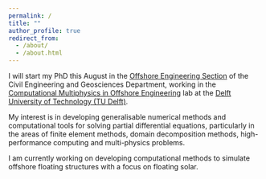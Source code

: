 ```yaml
---
permalink: /
title: ""
author_profile: true
redirect_from: 
  - /about/
  - /about.html
---
```


I will start my PhD this August in the [Offshore Engineering Section](https://www.tudelft.nl/en/ceg/about-faculty/departments/hydraulic-engineering/sections/offshore-engineering) of the Civil Engineering and Geosciences Department, working in the [Computational Multiphysics in Offshore Engineering](https://tudelftcmoe.super.site/) lab at the [Delft University of Technology (TU Delft)](https://www.tudelft.nl/en/). 

My interest is in developing generalisable numerical methods and computational tools for solving partial differential equations, particularly in the areas of finite element methods, domain decomposition methods, high-performance computing and multi-physics problems. 

I am currently working on developing computational methods to simulate offshore floating structures with a focus on floating solar. 